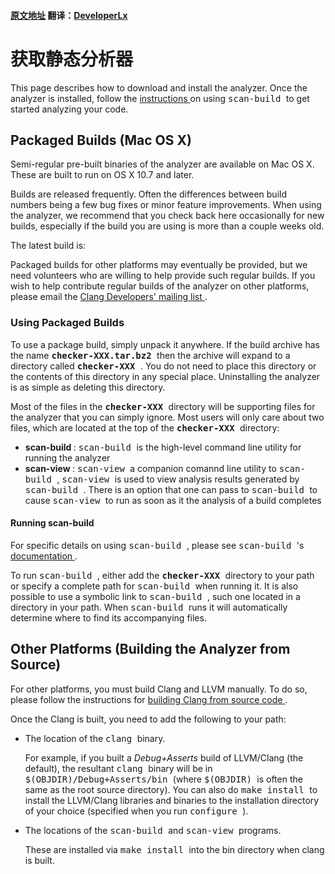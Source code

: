 #### [原文地址](http://clang-analyzer.llvm.org/installation) 翻译：[DeveloperLx](http://weibo.com/DeveloperLx)


<div id="content">
    <h1>
        获取静态分析器
    </h1>
    <p>
        This page describes how to download and install the analyzer. Once the
        analyzer is installed, follow the
        <a href="http://clang-analyzer.llvm.org/scan-build.html">
            instructions
        </a>
        on using
        <tt>
            scan-build
        </tt>
        to get started analyzing your code.
    </p>
    <h2>
        Packaged Builds (Mac OS X)
    </h2>
    <p>
        Semi-regular pre-built binaries of the analyzer are available on Mac OS
        X. These are built to run on OS X 10.7 and later.
    </p>
    <p>
        Builds are released frequently. Often the differences between build numbers
        being a few bug fixes or minor feature improvements. When using the analyzer,
        we recommend that you check back here occasionally for new builds, especially
        if the build you are using is more than a couple weeks old.
    </p>
    <p>
        The latest build is:
        <!--#include virtual="latest_checker.html.incl"-->
    </p>
    <p>
        Packaged builds for other platforms may eventually be provided, but we
        need volunteers who are willing to help provide such regular builds. If
        you wish to help contribute regular builds of the analyzer on other platforms,
        please email the
        <a href="http://lists.llvm.org/mailman/listinfo/cfe-dev">
            Clang Developers' mailing list
        </a>
        .
    </p>
    <h3>
        Using Packaged Builds
    </h3>
    <p>
        To use a package build, simply unpack it anywhere. If the build archive
        has the name
        <b>
            <tt>
                checker-XXX.tar.bz2
            </tt>
        </b>
        then the archive will expand to a directory called
        <b>
            <tt>
                checker-XXX
            </tt>
        </b>
        . You do not need to place this directory or the contents of this directory
        in any special place. Uninstalling the analyzer is as simple as deleting
        this directory.
    </p>
    <p>
        Most of the files in the
        <b>
            <tt>
                checker-XXX
            </tt>
        </b>
        directory will be supporting files for the analyzer that you can simply
        ignore. Most users will only care about two files, which are located at
        the top of the
        <b>
            <tt>
                checker-XXX
            </tt>
        </b>
        directory:
    </p>
    <ul>
        <li>
            <b>
                scan-build
            </b>
            :
            <tt>
                scan-build
            </tt>
            is the high-level command line utility for running the analyzer
        </li>
        <li>
            <b>
                scan-view
            </b>
            :
            <tt>
                scan-view
            </tt>
            a companion comannd line utility to
            <tt>
                scan-build
            </tt>
            ,
            <tt>
                scan-view
            </tt>
            is used to view analysis results generated by
            <tt>
                scan-build
            </tt>
            . There is an option that one can pass to
            <tt>
                scan-build
            </tt>
            to cause
            <tt>
                scan-view
            </tt>
            to run as soon as it the analysis of a build completes
        </li>
    </ul>
    <h4>
        Running scan-build
    </h4>
    <p>
        For specific details on using
        <tt>
            scan-build
        </tt>
        , please see
        <tt>
            scan-build
        </tt>
        's
        <a href="http://clang-analyzer.llvm.org/scan-build">
            documentation
        </a>
        .
    </p>
    <p>
        To run
        <tt>
            scan-build
        </tt>
        , either add the
        <b>
            <tt>
                checker-XXX
            </tt>
        </b>
        directory to your path or specify a complete path for
        <tt>
            scan-build
        </tt>
        when running it. It is also possible to use a symbolic link to
        <tt>
            scan-build
        </tt>
        , such one located in a directory in your path. When
        <tt>
            scan-build
        </tt>
        runs it will automatically determine where to find its accompanying files.
    </p>
    <h2 id="OtherPlatforms">
        Other Platforms (Building the Analyzer from Source)
    </h2>
    <p>
        For other platforms, you must build Clang and LLVM manually. To do so,
        please follow the instructions for
        <a href="http://clang.llvm.org/get_started.html#build">
            building Clang from source code
        </a>
        .
    </p>
    <p>
    </p>
    <p>
        Once the Clang is built, you need to add the following to your path:
    </p>
    <ul>
        <li>
            The location of the
            <tt>
                clang
            </tt>
            binary.
            <p>
                For example, if you built a
                <em>
                    Debug+Asserts
                </em>
                build of LLVM/Clang (the default), the resultant
                <tt>
                    clang
                </tt>
                binary will be in
                <tt>
                    $(OBJDIR)/Debug+Asserts/bin
                </tt>
                (where
                <tt>
                    $(OBJDIR)
                </tt>
                is often the same as the root source directory). You can also do
                <tt>
                    make install
                </tt>
                to install the LLVM/Clang libraries and binaries to the installation directory
                of your choice (specified when you run
                <tt>
                    configure
                </tt>
                ).
            </p>
        </li>
        <li>
            The locations of the
            <tt>
                scan-build
            </tt>
            and
            <tt>
                scan-view
            </tt>
            programs.
            <p>
                These are installed via
                <tt>
                    make install
                </tt>
                into the bin directory when clang is built.
            </p>
        </li>
    </ul>
</div>